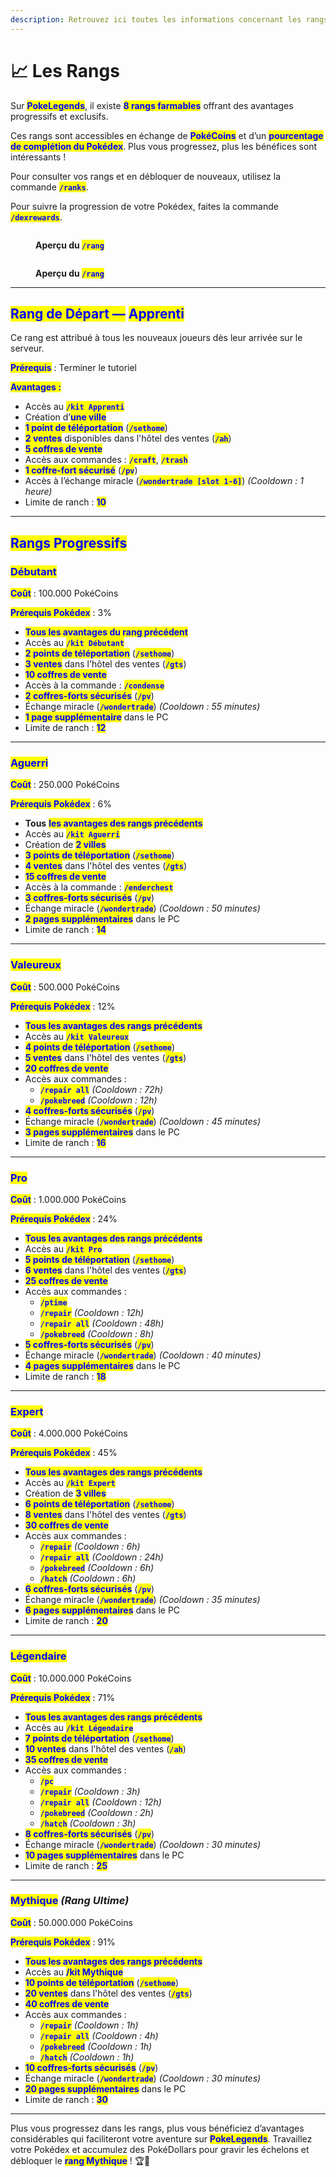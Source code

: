 ```yaml
---
description: Retrouvez ici toutes les informations concernant les rangs
---
```


# 📈 Les Rangs

Sur <mark style="color:blue;">**PokeLegends**</mark>, il existe <mark style="color:blue;">**8 rangs farmables**</mark> offrant des avantages progressifs et exclusifs.&#x20;

Ces rangs sont accessibles en échange de <mark style="color:blue;">**PokéCoins**</mark> et d’un <mark style="color:blue;">**pourcentage de complétion du Pokédex**</mark>. Plus vous progressez, plus les bénéfices sont intéressants !

Pour consulter vos rangs et en débloquer de nouveaux, utilisez la commande <mark style="color:blue;">**`/ranks`**</mark>.

Pour suivre la progression de votre Pokédex, faites la commande <mark style="color:blue;">**`/dexrewards`**</mark>.



<div><figure><img src="../.gitbook/assets/image (11).png" alt=""><figcaption><p><strong>Aperçu du </strong><mark style="color:blue;"><strong><code>/rang</code></strong></mark></p></figcaption></figure> <figure><img src="../.gitbook/assets/image (10).png" alt=""><figcaption><p><strong>Aperçu du </strong><mark style="color:blue;"><strong><code>/rang</code></strong></mark></p></figcaption></figure></div>

***

## <mark style="color:blue;">Rang de Départ —</mark> <mark style="color:blue;"></mark><mark style="color:blue;">**Apprenti**</mark>

Ce rang est attribué à tous les nouveaux joueurs dès leur arrivée sur le serveur.

<mark style="color:blue;">**Prérequis**</mark> : Terminer le tutoriel

<mark style="color:blue;">**Avantages :**</mark>

* Accès au <mark style="color:blue;">**`/kit Apprenti`**</mark>
* Création d’<mark style="color:blue;">**une ville**</mark>
* <mark style="color:blue;">**1 point de téléportation**</mark> (<mark style="color:blue;">**`/sethome`**</mark>)
* <mark style="color:blue;">**2 ventes**</mark> disponibles dans l'hôtel des ventes (<mark style="color:blue;">**`/ah`**</mark>)
* <mark style="color:blue;">**5 coffres de vente**</mark>
* Accès aux commandes : <mark style="color:blue;">**`/craft`**</mark>, <mark style="color:blue;">**`/trash`**</mark>
* <mark style="color:blue;">**1 coffre-fort sécurisé**</mark> (<mark style="color:blue;">**`/pv`**</mark>)
* Accès à l’échange miracle (<mark style="color:blue;">**`/wondertrade [slot 1-6]`**</mark>) _(Cooldown : 1 heure)_
* Limite de ranch : <mark style="color:blue;">**10**</mark>

***

## <mark style="color:blue;">Rangs Progressifs</mark>

### <mark style="color:blue;">Débutant</mark>

<mark style="color:blue;">**Coût**</mark> : 100.000 PokéCoins

<mark style="color:blue;">**Prérequis Pokédex**</mark> : 3%

* <mark style="color:blue;">**Tous les avantages du rang précédent**</mark>
* Accès au <mark style="color:blue;">**`/kit Débutant`**</mark>
* <mark style="color:blue;">**2 points de téléportation**</mark> (<mark style="color:blue;">**`/sethome`**</mark>)
* <mark style="color:blue;">**3 ventes**</mark> dans l'hôtel des ventes (<mark style="color:blue;">**`/gts`**</mark>)
* <mark style="color:blue;">**10 coffres de vente**</mark>
* Accès à la commande : <mark style="color:blue;">**`/condense`**</mark>
* <mark style="color:blue;">**2 coffres-forts sécurisés**</mark> (<mark style="color:blue;">**`/pv`**</mark>)
* Échange miracle (<mark style="color:blue;">**`/wondertrade`**</mark>) _(Cooldown : 55 minutes)_
* <mark style="color:blue;">**1 page supplémentaire**</mark> dans le PC
* Limite de ranch : <mark style="color:blue;">**12**</mark>

***

### <mark style="color:blue;">A</mark><mark style="color:blue;">**guerri**</mark>

<mark style="color:blue;">**Coût**</mark> : 250.000 PokéCoins

<mark style="color:blue;">**Prérequis Pokédex**</mark> : 6%

* **Tous** <mark style="color:blue;">**les avantages des rangs précédents**</mark>
* Accès au <mark style="color:blue;">**`/kit Aguerri`**</mark>
* Création de <mark style="color:blue;">**2 villes**</mark>
* <mark style="color:blue;">**3 points de téléportation**</mark> (<mark style="color:blue;">**`/sethome`**</mark>)
* <mark style="color:blue;">**4 ventes**</mark> dans l'hôtel des ventes (<mark style="color:blue;">**`/gts`**</mark>)
* <mark style="color:blue;">**15 coffres de vente**</mark>
* Accès à la commande : <mark style="color:blue;">**`/enderchest`**</mark>
* <mark style="color:blue;">**3 coffres-forts sécurisés**</mark> (<mark style="color:blue;">**`/pv`**</mark>)
* Échange miracle (<mark style="color:blue;">**`/wondertrade`**</mark>) _(Cooldown : 50 minutes)_
* <mark style="color:blue;">**2 pages supplémentaires**</mark> dans le PC
* Limite de ranch : <mark style="color:blue;">**14**</mark>

***

### <mark style="color:blue;">Valeureux</mark>

<mark style="color:blue;">**Coût**</mark> : 500.000 PokéCoins

<mark style="color:blue;">**Prérequis Pokédex**</mark> : 12%

* <mark style="color:blue;">**Tous les avantages des rangs précédents**</mark>
* Accès au <mark style="color:blue;">**`/kit Valeureux`**</mark>
* <mark style="color:blue;">**4 points de téléportation**</mark> (<mark style="color:blue;">**`/sethome`**</mark>)
* <mark style="color:blue;">**5 ventes**</mark> dans l'hôtel des ventes (<mark style="color:blue;">**`/gts`**</mark>)
* <mark style="color:blue;">**20 coffres de vente**</mark>
* Accès aux commandes :
  * <mark style="color:blue;">**`/repair all`**</mark> _(Cooldown : 72h)_
  * <mark style="color:blue;">**`/pokebreed`**</mark> _(Cooldown : 12h)_
* <mark style="color:blue;">**4 coffres-forts sécurisés**</mark> (<mark style="color:blue;">**`/pv`**</mark>)
* Échange miracle (<mark style="color:blue;">**`/wondertrade`**</mark>) _(Cooldown : 45 minutes)_
* <mark style="color:blue;">**3 pages supplémentaires**</mark> dans le PC
* Limite de ranch : <mark style="color:blue;">**16**</mark>

***

### <mark style="color:blue;">Pro</mark>

<mark style="color:blue;">**Coût**</mark> : 1.000.000 PokéCoins

<mark style="color:blue;">**Prérequis Pokédex**</mark> : 24%

* <mark style="color:blue;">**Tous les avantages des rangs précédents**</mark>
* Accès au <mark style="color:blue;">**`/kit Pro`**</mark>
* <mark style="color:blue;">**5 points de téléportation**</mark> (<mark style="color:blue;">**`/sethome`**</mark>)
* <mark style="color:blue;">**6 ventes**</mark> dans l'hôtel des ventes (<mark style="color:blue;">**`/gts`**</mark>)
* <mark style="color:blue;">**25 coffres de vente**</mark>
* Accès aux commandes :
  * <mark style="color:blue;">**`/ptime`**</mark>
  * <mark style="color:blue;">**`/repair`**</mark> _(Cooldown : 12h)_
  * <mark style="color:blue;">**`/repair all`**</mark> _(Cooldown : 48h)_
  * <mark style="color:blue;">**`/pokebreed`**</mark> _(Cooldown : 8h)_
* <mark style="color:blue;">**5 coffres-forts sécurisés**</mark> (<mark style="color:blue;">**`/pv`**</mark>)
* Échange miracle (<mark style="color:blue;">**`/wondertrade`**</mark>) _(Cooldown : 40 minutes)_
* <mark style="color:blue;">**4 pages supplémentaires**</mark> dans le PC
* Limite de ranch : <mark style="color:blue;">**18**</mark>

***

### <mark style="color:blue;">Expert</mark>

<mark style="color:blue;">**Coût**</mark> : 4.000.000 PokéCoins

<mark style="color:blue;">**Prérequis Pokédex**</mark> : 45%

* <mark style="color:blue;">**Tous les avantages des rangs précédents**</mark>
* Accès au <mark style="color:blue;">**`/kit Expert`**</mark>
* Création de <mark style="color:blue;">**3 villes**</mark>
* <mark style="color:blue;">**6 points de téléportation**</mark> (<mark style="color:blue;">**`/sethome`**</mark>)
* <mark style="color:blue;">**8 ventes**</mark> dans l'hôtel des ventes (<mark style="color:blue;">**`/gts`**</mark>)
* <mark style="color:blue;">**30 coffres de vente**</mark>
* Accès aux commandes :
  * <mark style="color:blue;">**`/repair`**</mark> _(Cooldown : 6h)_
  * <mark style="color:blue;">**`/repair all`**</mark> _(Cooldown : 24h)_
  * <mark style="color:blue;">**`/pokebreed`**</mark> _(Cooldown : 6h)_
  * <mark style="color:blue;">**`/hatch`**</mark> _(Cooldown : 6h)_
* <mark style="color:blue;">**6 coffres-forts sécurisés**</mark> (<mark style="color:blue;">**`/pv`**</mark>)
* Échange miracle (<mark style="color:blue;">**`/wondertrade`**</mark>) _(Cooldown : 35 minutes)_
* <mark style="color:blue;">**6 pages supplémentaires**</mark> dans le PC
* Limite de ranch : <mark style="color:blue;">**20**</mark>

***

### <mark style="color:blue;">Légendaire</mark>

<mark style="color:blue;">**Coût**</mark> : 10.000.000 PokéCoins

<mark style="color:blue;">**Prérequis Pokédex**</mark> : 71%

* <mark style="color:blue;">**Tous les avantages des rangs précédents**</mark>
* Accès au <mark style="color:blue;">**`/kit Légendaire`**</mark>
* <mark style="color:blue;">**7 points de téléportation**</mark> (<mark style="color:blue;">**`/sethome`**</mark>)
* <mark style="color:blue;">**10 ventes**</mark> dans l'hôtel des ventes (<mark style="color:blue;">**`/ah`**</mark>)
* <mark style="color:blue;">**35 coffres de vente**</mark>
* Accès aux commandes :
  * <mark style="color:blue;">**`/pc`**</mark>
  * <mark style="color:blue;">**`/repair`**</mark> _(Cooldown : 3h)_
  * <mark style="color:blue;">**`/repair all`**</mark> _(Cooldown : 12h)_
  * <mark style="color:blue;">**`/pokebreed`**</mark> _(Cooldown : 2h)_
  * <mark style="color:blue;">**`/hatch`**</mark> _(Cooldown : 3h)_
* <mark style="color:blue;">**8 coffres-forts sécurisés**</mark> (<mark style="color:blue;">**`/pv`**</mark>)
* Échange miracle (<mark style="color:blue;">**`/wondertrade`**</mark>) _(Cooldown : 30 minutes)_
* <mark style="color:blue;">**10 pages supplémentaires**</mark> dans le PC
* Limite de ranch : <mark style="color:blue;">**25**</mark>

***

### <mark style="color:blue;">Mythique</mark> _(Rang Ultime)_

<mark style="color:blue;">**Coût**</mark> : 50.000.000 PokéCoins

<mark style="color:blue;">**Prérequis Pokédex**</mark> : 91%

* <mark style="color:blue;">**Tous les avantages des rangs précédents**</mark>
* Accès au <mark style="color:blue;">**/kit Mythique**</mark>
* <mark style="color:blue;">**10 points de téléportation**</mark> (<mark style="color:blue;">**`/sethome`**</mark>)
* <mark style="color:blue;">**20 ventes**</mark> dans l'hôtel des ventes (<mark style="color:blue;">**`/gts`**</mark>)
* <mark style="color:blue;">**40 coffres de vente**</mark>
* Accès aux commandes :
  * <mark style="color:blue;">**`/repair`**</mark> _(Cooldown : 1h)_
  * <mark style="color:blue;">**`/repair all`**</mark> _(Cooldown : 4h)_
  * <mark style="color:blue;">**`/pokebreed`**</mark> _(Cooldown : 1h)_
  * <mark style="color:blue;">**`/hatch`**</mark> _(Cooldown : 1h)_
* <mark style="color:blue;">**10 coffres-forts sécurisés**</mark> (<mark style="color:blue;">**`/pv`**</mark>)
* Échange miracle (<mark style="color:blue;">**`/wondertrade`**</mark>) _(Cooldown : 30 minutes)_
* <mark style="color:blue;">**20 pages supplémentaires**</mark> dans le PC
* Limite de ranch : <mark style="color:blue;">**30**</mark>

***

Plus vous progressez dans les rangs, plus vous bénéficiez d’avantages considérables qui faciliteront votre aventure sur <mark style="color:blue;">**PokeLegends**</mark>. Travaillez votre Pokédex et accumulez des PokéDollars pour gravir les échelons et débloquer le <mark style="color:blue;">**rang Mythique**</mark> ! 🏆🎉

